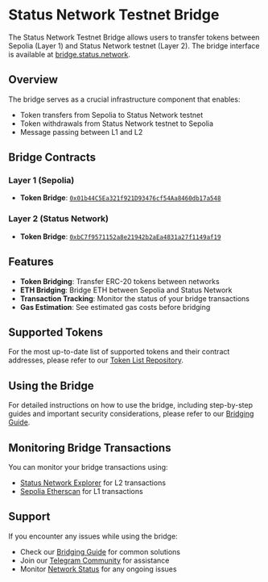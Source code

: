 # Status Network Testnet Bridge

The Status Network Testnet Bridge allows users to transfer tokens between Sepolia (Layer 1) and Status Network testnet (Layer 2). The bridge interface is available at [bridge.status.network](https://bridge.status.network).

## Overview

The bridge serves as a crucial infrastructure component that enables:
- Token transfers from Sepolia to Status Network testnet
- Token withdrawals from Status Network testnet to Sepolia
- Message passing between L1 and L2

## Bridge Contracts

### Layer 1 (Sepolia)
- **Token Bridge**: [`0x01b44C5Ea321f921D93476cf54Aa8460db17a548`](https://sepolia.etherscan.io/address/0x01b44C5Ea321f921D93476cf54Aa8460db17a548)

### Layer 2 (Status Network)
- **Token Bridge**: [`0xbC7f9571152a8e21942b2aEa4831a27f1149af19`](https://sepoliascan.status.network/address/0xbC7f9571152a8e21942b2aEa4831a27f1149af19)

## Features

- **Token Bridging**: Transfer ERC-20 tokens between networks
- **ETH Bridging**: Bridge ETH between Sepolia and Status Network
- **Transaction Tracking**: Monitor the status of your bridge transactions
- **Gas Estimation**: See estimated gas costs before bridging

## Supported Tokens

For the most up-to-date list of supported tokens and their contract addresses, please refer to our [Token List Repository](https://github.com/status-im/status-network-token-list).

## Using the Bridge

For detailed instructions on how to use the bridge, including step-by-step guides and important security considerations, please refer to our [Bridging Guide](../general-info/bridge/bridging-testnet.md).

## Monitoring Bridge Transactions

You can monitor your bridge transactions using:
- [Status Network Explorer](https://sepoliascan.status.network) for L2 transactions
- [Sepolia Etherscan](https://sepolia.etherscan.io) for L1 transactions

## Support

If you encounter any issues while using the bridge:
- Check our [Bridging Guide](../general-info/bridge/bridging-testnet.md) for common solutions
- Join our [Telegram Community](https://t.me/+k04A_OZbhIs1Mzc9) for assistance
- Monitor [Network Status](https://health.status.network) for any ongoing issues